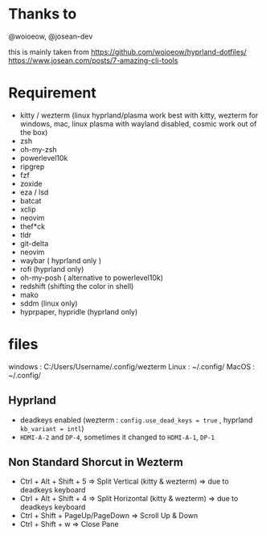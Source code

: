# Thanks to

@woioeow, @josean-dev

this is mainly taken from https://github.com/woioeow/hyprland-dotfiles/
https://www.josean.com/posts/7-amazing-cli-tools

# Requirement

- kitty / wezterm (linux hyprland/plasma work best with kitty, wezterm for windows, mac, linux plasma with wayland disabled, cosmic work out of the box)
- zsh
- oh-my-zsh
- powerlevel10k
- ripgrep
- fzf
- zoxide
- eza / lsd
- batcat
- xclip
- neovim
- thef*ck
- tldr
- git-delta
- neovim
- waybar ( hyprland only )
- rofi (hyprland only)
- oh-my-posh ( alternative to powerlevel10k)
- redshift (shifting the color in shell)
- mako
- sddm (linux only)
- hyprpaper, hypridle (hyprland only)

# files

windows : C:/Users/Username/.config/wezterm
Linux : ~/.config/
MacOS : ~/.config/

## Hyprland

- deadkeys enabled (wezterm : `config.use_dead_keys = true` , hyprland `kb_variant = intl`)
- `HDMI-A-2` and `DP-4`, sometimes it changed  to `HDMI-A-1`, `DP-1`

## Non Standard Shorcut in Wezterm
- Ctrl + Alt + Shift + 5 => Split Vertical (kitty & wezterm) => due to deadkeys keyboard
- Ctrl + Alt + Shift + 4 => Split Horizontal (kitty & wezterm) => due to deadkeys keyboard
- Ctrl + Shift + PageUp/PageDown => Scroll Up & Down
- Ctrl + Shift + w => Close Pane
